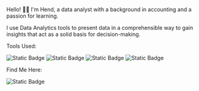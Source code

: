 Hello! 👋🏻
 I'm Hend, a data analyst with a background in accounting and a passion for learning. 
  
 I use Data Analytics tools to present data in a comprehensible way to gain insights that act as a solid basis for decision-making.

Tools Used:

<img alt="Static Badge" src="https://img.shields.io/badge/EXCEL-GREEN?color=green">


 <img alt="Static Badge" src="https://img.shields.io/badge/SQL-blue?color=blue">

 <img alt="Static Badge" src="https://img.shields.io/badge/Tableau-blue?color=blue">


 <img alt="Static Badge" src="https://img.shields.io/badge/Power_BI-yellow?color=yellow">


 Find Me Here:
 
 <img alt="Static Badge" src="https://img.shields.io/badge/LinkedIn-blue?link=https%3A%2F%2Fwww.linkedin.com%2Fin%2Fhendadelw">


